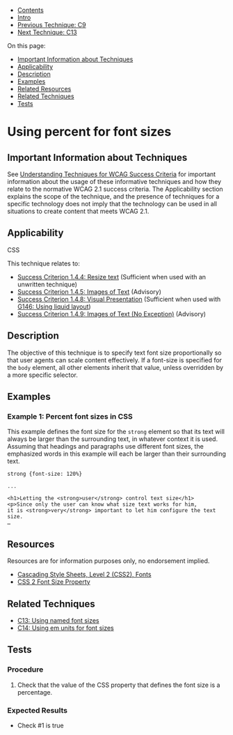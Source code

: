 -   [Contents](https://www.w3.org/WAI/WCAG21/Techniques/#techniques "Table of Contents")
-   [Intro](https://www.w3.org/WAI/WCAG21/Techniques/#introduction "Introduction to Techniques")
-   [Previous Technique: C9](C9)
-   [Next Technique: C13](C13)

On this page:

-   [Important Information about Techniques](#important-information)
-   [Applicability](#applicability)
-   [Description](#description)
-   [Examples](#examples)
-   [Related Resources](#resources)
-   [Related Techniques](#related)
-   [Tests](#tests)

Using percent for font sizes
============================

Important Information about Techniques
--------------------------------------

See [Understanding Techniques for WCAG Success Criteria](https://www.w3.org/WAI/WCAG21/Understanding/understanding-techniques) for important information about the usage of these informative techniques and how they relate to the normative WCAG 2.1 success criteria. The Applicability section explains the scope of the technique, and the presence of techniques for a specific technology does not imply that the technology can be used in all situations to create content that meets WCAG 2.1.

Applicability
-------------

CSS

This technique relates to:

-   [Success Criterion 1.4.4: Resize text](https://www.w3.org/WAI/WCAG21/Understanding/resize-text) (Sufficient when used with an unwritten technique)
-   [Success Criterion 1.4.5: Images of Text](https://www.w3.org/WAI/WCAG21/Understanding/images-of-text) (Advisory)
-   [Success Criterion 1.4.8: Visual Presentation](https://www.w3.org/WAI/WCAG21/Understanding/visual-presentation) (Sufficient when used with [G146: Using liquid layout](../general/G146))
-   [Success Criterion 1.4.9: Images of Text (No Exception)](https://www.w3.org/WAI/WCAG21/Understanding/images-of-text-no-exception) (Advisory)

Description
-----------

The objective of this technique is to specify text font size proportionally so that user agents can scale content effectively. If a font-size is specified for the `body` element, all other elements inherit that value, unless overridden by a more specific selector.

Examples
--------

### Example 1: Percent font sizes in CSS

This example defines the font size for the `strong` element so that its text will always be larger than the surrounding text, in whatever context it is used. Assuming that headings and paragraphs use different font sizes, the emphasized words in this example will each be larger than their surrounding text.

    strong {font-size: 120%}

    ...

    <h1>Letting the <strong>user</strong> control text size</h1>
    <p>Since only the user can know what size text works for him, 
    it is <strong>very</strong> important to let him configure the text size.  
    …

Resources
---------

Resources are for information purposes only, no endorsement implied.

-   [Cascading Style Sheets, Level 2 (CSS2), Fonts](https://www.w3.org/TR/CSS2/fonts.html)
-   [CSS 2 Font Size Property](https://www.w3.org/TR/CSS2/fonts.html#font-size-props)

Related Techniques
------------------

-   [C13: Using named font sizes](https://www.w3.org/WAI/WCAG21/Techniques/css/C13)
-   [C14: Using em units for font sizes](https://www.w3.org/WAI/WCAG21/Techniques/css/C14)

Tests
-----

### Procedure

1.  Check that the value of the CSS property that defines the font size is a percentage.

### Expected Results

-   Check \#1 is true
